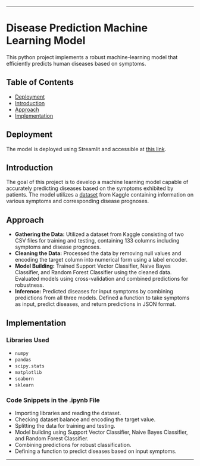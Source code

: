
---

# Disease Prediction Machine Learning Model

This python project implements a robust machine-learning model that efficiently predicts human diseases based on symptoms.

## Table of Contents
- [Deployment](#deployment)
- [Introduction](#introduction)
- [Approach](#approach)
- [Implementation](#implementation)

## Deployment
The model is deployed using Streamlit and accessible at [this link](https://codingsneha-disease-prediction-ml.streamlit.app/).

## Introduction
The goal of this project is to develop a machine learning model capable of accurately predicting diseases based on the symptoms exhibited by patients. The model utilizes a [dataset](https://www.kaggle.com/kaushil268/disease-prediction-using-machine-learning/) from Kaggle containing information on various symptoms and corresponding disease prognoses.

## Approach
- **Gathering the Data:** Utilized a dataset from Kaggle consisting of two CSV files for training and testing, containing 133 columns including symptoms and disease prognoses.
- **Cleaning the Data:** Processed the data by removing null values and encoding the target column into numerical form using a label encoder.
- **Model Building:** Trained Support Vector Classifier, Naive Bayes Classifier, and Random Forest Classifier using the cleaned data. Evaluated models using cross-validation and combined predictions for robustness.
- **Inference:** Predicted diseases for input symptoms by combining predictions from all three models. Defined a function to take symptoms as input, predict diseases, and return predictions in JSON format.

## Implementation
### Libraries Used
- `numpy`
- `pandas`
- `scipy.stats`
- `matplotlib`
- `seaborn`
- `sklearn`

### Code Snippets in the .ipynb File
- Importing libraries and reading the dataset.
- Checking dataset balance and encoding the target value.
- Splitting the data for training and testing.
- Model building using Support Vector Classifier, Naive Bayes Classifier, and Random Forest Classifier.
- Combining predictions for robust classification.
- Defining a function to predict diseases based on input symptoms.

---
